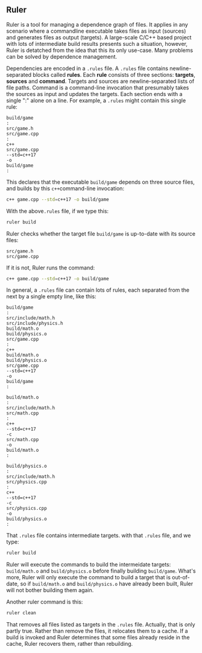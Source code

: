 <h2>Ruler</h2>

Ruler is a tool for managing a dependence graph of files.  It applies in any scenario where a commandline executable takes files as input (sources) and generates files as output (targets).  A large-scale C/C++ based project with lots of intermediate build results presents such a situation, however, Ruler is detatched from the idea that this its only use-case.  Many problems can be solved by dependence management.

Dependencies are encoded in a <code>.rules</code> file.  A <code>.rules</code> file contains newline-separated blocks called <b>rules</b>.  Each <b>rule</b> consists of three sections: <b>targets</b>, <b>sources</b> and <b>command</b>.  Targets and sources are newline-separated lists of file paths.  Command is a command-line invocation that presumably takes the sources as input and updates the targets.  Each section ends with a single ":" alone on a line.  For example, a `.rules` might contain this single rule:

```rules
build/game
:
src/game.h
src/game.cpp
:
c++
src/game.cpp
--std=c++17
-o
build/game
:
```

This declares that the executable `build/game` depends on three source files, and builds by this `c++`command-line invocation:

```sh
c++ game.cpp --std=c++17 -o build/game
```

With the above`.rules` file, if we type this:

```sh
ruler build
```

Ruler checks whether the target file `build/game` is up-to-date with its source files:

```
src/game.h
src/game.cpp
```

If it is not, Ruler runs the command:

```sh
c++ game.cpp --std=c++17 -o build/game
```

In general, a `.rules` file can contain lots of rules, each separated from the next by a single empty line, like this:

```rules
build/game
:
src/include/math.h
src/include/physics.h
build/math.o
build/physics.o
src/game.cpp
:
c++
build/math.o
build/physics.o
src/game.cpp
--std=c++17
-o
build/game
:

build/math.o
:
src/include/math.h
src/math.cpp
:
c++
--std=c++17
-c
src/math.cpp
-o
build/math.o
:

build/physics.o
:
src/include/math.h
src/physics.cpp
:
c++
--std=c++17
-c
src/physics.cpp
-o
build/physics.o
:
```

That `.rules` file contains intermediate targets.  with that `.rules` file, and we type:

```sh
ruler build
```

Ruler will execute the commands to build the intermeidate targets: <code>build/math.o</code> and <code>build/physics.o</code> before finally building <code>build/game</code>.  What's more, Ruler will only execute the command to build a target that is out-of-date, so if <code>build/math.o</code> and <code>build/physics.o</code> have already been built, Ruler will not bother building them again.

Another ruler command is this:

```sh
ruler clean
```

That removes all files listed as targets in the <code>.rules</code> file.  Actually, that is only partly true.  Rather than remove the files, it relocates them to a cache.  If a build is invoked and Ruler determines that some files already reside in the cache, Ruler recovers them, rather than rebuilding.

